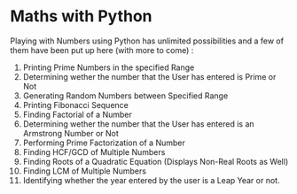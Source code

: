 # Maths with Python
Playing with Numbers using Python has unlimited possibilities and a few of them have been put up here (with more to come) :
1. Printing Prime Numbers in the specified Range
2. Determining wether the number that the User has entered is Prime or Not
3. Generating Random Numbers between Specified Range
4. Printing Fibonacci Sequence 
5. Finding Factorial of a Number
6. Determining wether the number that the User has entered is an Armstrong Number or Not
7. Performing Prime Factorization of a Number
8. Finding HCF/GCD of Multiple Numbers
9. Finding Roots of a Quadratic Equation (Displays Non-Real Roots as Well)
10. Finding LCM of Multiple Numbers
11. Identifying whether the year entered by the user is a Leap Year or not.
